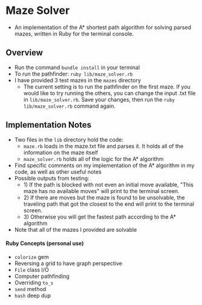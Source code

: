 # Maze Solver

- An implementation of the A* shortest path algorithm for solving parsed mazes, written in Ruby for the terminal console.

## Overview
- Run the command `bundle install` in your terminal
- To run the pathfinder: `ruby lib/maze_solver.rb`
- I have provided 3 test mazes in the `mazes` directory
  - The current setting is to run the pathfinder on the first maze. If you would like to try running the others, you can change the input .txt file in `lib/maze_solver.rb`. Save your changes, then run the `ruby lib/maze_solver.rb` command again.

## Implementation Notes
- Two files in the `lib` directory hold the code:
  - `maze.rb` loads in the maze.txt file and parses it. It holds all of the information on the maze itself
  - `maze_solver.rb` holds all of the logic for the A* algorithm
- Find specific comments on my implementation of the A* algorithm in my code, as well as other useful notes
- Possible outputs from testing:
  - 1\) If the path is blocked with not even an initial move available, "This maze has no available moves" will print to the terminal screen.
  - 2\) If there are moves but the maze is found to be unsolvable, the traveling path that got the closest to the end will print to the terminal screen.
  - 3\) Otherwise you will get the fastest path according to the A* algorithm
- Note that all of the mazes I provided are solvable

#### Ruby Concepts (personal use)
- `colorize` gem
- Reversing a grid to have graph perspective
- `File` class I/O
- Computer pathfinding
- Overriding `to_s`
- `send` method
- `hash` deep dup
